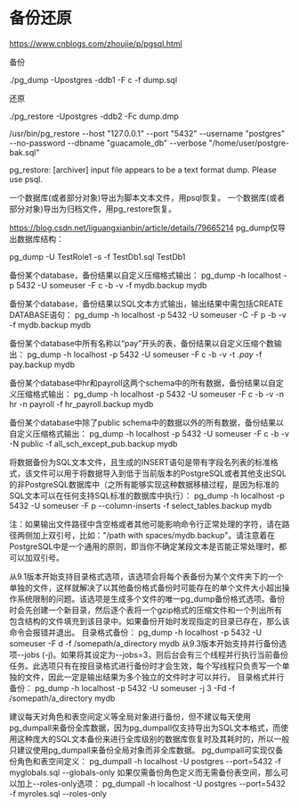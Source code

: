 # 备份还原

https://www.cnblogs.com/zhoujie/p/pgsql.html

备份

./pg_dump -Upostgres -ddb1 -F c -f dump.sql

还原

./pg_restore -Upostgres -ddb2 -Fc  dump.dmp


/usr/bin/pg_restore --host "127.0.0.1" --port "5432" --username "postgres" --no-password --dbname "guacamole_db" --verbose "/home/user/postgre-bak.sql"

pg_restore: [archiver] input file appears to be a text format dump. Please use psql.

一个数据库(或者部分对象)导出为脚本文本文件，用psql恢复。
一个数据库(或者部分对象)导出为归档文件，用pg_restore恢复。


https://blog.csdn.net/liguangxianbin/article/details/79665214
pg_dump仅导出数据库结构：

pg_dump -U TestRole1 -s -f TestDb1.sql TestDb1

备份某个database，备份结果以自定义压缩格式输出：
pg_dump -h localhost -p 5432 -U someuser -F c -b -v -f mydb.backup mydb

备份某个database，备份结果以SQL文本方式输出，输出结果中需包括CREATE DATABASE语句：
pg_dump -h localhost -p 5432 -U someuser -C -F p -b -v -f mydb.backup mydb

备份某个database中所有名称以“pay”开头的表，备份结果以自定义压缩个数输出：
pg_dump -h localhost -p 5432 -U someuser -F c -b -v -t *.pay* -f pay.backup mydb

备份某个database中hr和payroll这两个schema中的所有数据，备份结果以自定义压缩格式输出：
pg_dump -h localhost -p 5432 -U someuser -F c -b -v -n hr -n payroll -f hr_payroll.backup mydb

备份某个database中除了public schema中的数据以外的所有数据，备份结果以自定义压缩格式输出：
pg_dump -h localhost -p 5432 -U someuser -F c -b -v -N public -f all_sch_except_pub.backup mydb

将数据备份为SQL文本文件，且生成的INSERT语句是带有字段名列表的标准格式，该文件可以用于将数据导入到低于当前版本的PostgreSQL或者其他支出SQL的非PostgreSQL数据库中（之所有能够实现这种数据移植过程，是因为标准的SQL文本可以在任何支持SQL标准的数据库中执行）：
pg_dump -h localhost -p 5432 -U someuser -F p --column-inserts -f select_tables.backup mydb

注：如果输出文件路径中含空格或者其他可能影响命令行正常处理的字符，请在路径两侧加上双引号，比如："/path with spaces/mydb.backup"。请注意着在PostgreSQL中是一个通用的原则，即当你不确定某段文本是否能正常处理时，都可以加双引号。

从9.1版本开始支持目录格式选项，该选项会将每个表备份为某个文件夹下的一个单独的文件，这样就解决了以其他备份格式备份时可能存在的单个文件大小超出操作系统限制的问题。该选项是生成多个文件的唯一pg_dump备份格式选项。备份时会先创建一个新目录，然后逐个表将一个gzip格式的压缩文件和一个列出所有包含结构的文件填充到该目录中。如果备份开始时发现指定的目录已存在，那么该命令会报错并退出。
目录格式备份：
pg_dump -h localhost -p 5432 -U someuser -F d -f /somepath/a_directory mydb
从9.3版本开始支持并行备份选项--jobs (-j)。如果将其设定为--jobs=3，则后台会有三个线程并行执行当前备份任务。此选项只有在按目录格式进行备份时才会生效，每个写线程只负责写一个单独的文件，因此一定是输出结果为多个独立的文件时才可以并行。
目录格式并行备份：
pg_dump -h localhost -p 5432 -U someuser -j 3 -Fd -f /somepath/a_directory mydb


建议每天对角色和表空间定义等全局对象进行备份，但不建议每天使用pg_dumpall来备份全库数据，因为pg_dumpall仅支持导出为SQL文本格式，而使用这种庞大的SQL文本备份来进行全库级别的数据库恢复时及其耗时的，所以一般只建议使用pg_dumpall来备份全局对象而非全库数据。
pg_dumpall可实现仅备份角色和表空间定义：
pg_dumpall -h localhost -U postgres --port=5432 -f myglobals.sql --globals-only
如果仅需备份角色定义而无需备份表空间，那么可以加上--roles-only选项：
pg_dumpall -h localhost -U postgres --port=5432 -f myroles.sql --roles-only